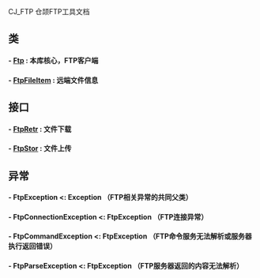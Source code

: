 CJ_FTP 仓颉FTP工具文档

## 类

#### - [Ftp](classes/Ftp.md) : 本库核心，FTP客户端
#### - [FtpFileItem](classes/FtpFileItem.md) : 远端文件信息

## 接口

#### - [FtpRetr](interfaces/FtpRetr.md) : 文件下载
#### - [FtpStor](interfaces/FtpStor.md) : 文件上传

## 异常

#### - FtpException \<: Exception   （FTP相关异常的共同父类）
#### - FtpConnectionException \<: FtpException    （FTP连接异常）
#### - FtpCommandException \<: FtpException    （FTP命令服务无法解析或服务器执行返回错误）
#### - FtpParseException \<: FtpException    （FTP服务器返回的内容无法解析）
